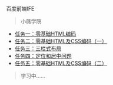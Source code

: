 百度前端IFE

> 小薇学院

* [任务一：零基础HTML编码](https://youzouzou.github.io/IFE2017/任务一：零基础HTML编码/task1.html)
* [任务二：零基础HTML及CSS编码（一）](https://youzouzou.github.io/IFE2017/任务二：零基础HTML及CSS编码（一）/task2.html)
* [任务三：三栏式布局](https://youzouzou.github.io/IFE2017/任务三：三栏式布局/task3.html)
* [任务四：定位和居中问题](https://youzouzou.github.io/IFE2017/任务四：定位和居中问题/task4.html)
* [任务五：零基础HTML及CSS编码（二）](https://youzouzou.github.io/IFE2017/任务五：零基础HTML及CSS编码（二）/task5.html)


> 学习中......
